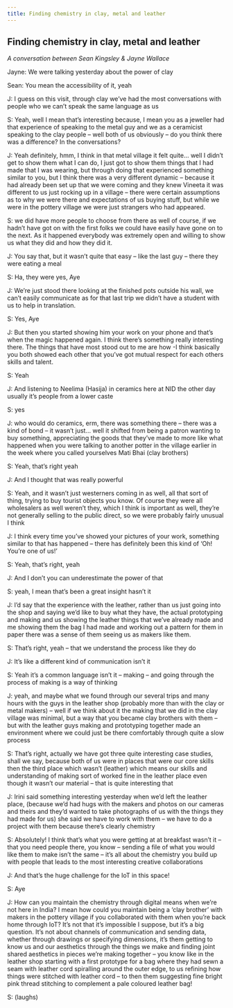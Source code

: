 ```yaml
---
title: Finding chemistry in clay, metal and leather
---
```


## Finding chemistry in clay, metal and leather
_A conversation between Sean Kingsley & Jayne Wallace_

Jayne: We were talking yesterday about the power of clay

Sean: You mean the accessibility of it, yeah

J: I guess on this visit, through clay we’ve had the most conversations with people who we can’t speak the same language as us

S: Yeah, well I mean that’s interesting because, I mean you as a jeweller had that experience of speaking to the metal guy and we as a ceramicist speaking to the clay people – well both of us obviously – do you think there was a difference? In the conversations?

J: Yeah definitely, hmm, I think in that metal village it felt quite… well I didn’t get to show them what I can do, I just got to show them things that I had made that I was wearing, but through doing that  experienced something similar to you, but I think there was a very different dynamic – because it had already been set up that we were coming and they knew Vineeta it was different to us just rocking up in a village – there were certain assumptions as to why we were there and expectations of us buying stuff, but while we were in the pottery village we were just strangers who had appeared.

S: we did have more people to choose from there as well of course, if we hadn’t have got on with the first folks we could have easily have gone on to the next. As it happened everybody was extremely open and willing to show us what they did and how they did it.

J: You say that, but it wasn’t quite that easy – like the last guy – there they were eating a meal

S: Ha, they were yes, Aye


J: We’re just stood there looking at the finished pots outside his wall, we can’t easily communicate as for that last trip we didn’t have a student with us to help in translation.

S: Yes, Aye

J: But then you started showing him your work on your phone and that’s when the magic
happened again. I think there’s something really interesting there. The things that have most stood out to me are how -I think basically you both showed each other that you’ve got mutual respect for each others skills and talent.

S: Yeah

J: And listening to Neelima (Hasija) in ceramics here at NID the other day usually it’s people from a lower caste

S: yes

J: who would do ceramics, erm, there was something there – there was a kind of bond – it wasn’t just… well it shifted from being a patron wanting to buy something, appreciating the goods that they’ve made to more like what happened when you were talking to another potter in the village earlier in the week where you called yourselves Mati Bhai (clay brothers)

S: Yeah, that’s right yeah

J: And I thought that was really powerful

S: Yeah, and it wasn’t just westerners coming in as well, all that sort of thing, trying to buy tourist objects you know. Of course they were all wholesalers as well weren’t they, which I  think is important as well, they’re not generally selling to the public direct, so we were probably fairly unusual I think

J: I think every time you’ve showed your pictures of your work, something similar to that has happened – there has definitely been this kind of  ‘Oh! You’re one of us!’

S: Yeah, that’s right, yeah

J: And I don’t you can underestimate the power of that

S: yeah, I mean that’s been a great insight hasn’t it

J: I’d say that the experience with the leather, rather than us just going into the shop and saying we’d like to buy what they have, the actual prototyping and making and us showing the leather things that we’ve already made and me showing them the bag I had made and working out a pattern for them in paper there was a sense of them seeing us as makers like them.

S: That’s right, yeah – that we understand the process like they do

J: It’s like a different kind of communication isn’t it

S: Yeah it’s a common language isn’t it – making
–	and going through the process of making is a way of thinking

J: yeah, and maybe what we found through our several trips and many hours with the guys in the leather shop (probably more than with the clay or metal makers) – well if we think about it the making that we did in the clay
village was minimal, but a way that you became clay brothers with them – but with the leather guys making and prototyping together made
an environment where we could just be there comfortably through quite a slow process

S: That’s right, actually we have got three quite interesting case studies, shall we say, because both of us were in places that were our core skills then the third place which wasn’t (leather) which means our skills and understanding of making sort of worked fine in the leather place even though it wasn’t our material – that is quite interesting that

J: Irini said something interesting yesterday when we’d left the leather place, (because we’d had hugs with the makers and photos on our cameras and theirs and they’d wanted to take photographs of us with the things they had made for us) she said we have to work with them – we have to do a project with them because there’s clearly chemistry

S: Absolutely! I think that’s what you were getting at at breakfast wasn’t it – that you need people there, you know – sending a file of what you would like them to make isn’t the same
–	it’s all about the chemistry you build up with people that leads to the most interesting creative collaborations

J: And that’s the huge challenge for the IoT in this space!

S: Aye

J: How can you maintain the chemistry through digital means when we’re not here in India?
I mean how could you maintain being a ‘clay brother’ with makers in the pottery village if you collaborated with them when you’re back
home through IoT? It’s not that it’s impossible I suppose, but it’s a big question. It’s not about channels of communication and sending data, whether through drawings or specifying dimensions, it’s them getting to know us and our aesthetics through the things we make and finding joint shared aesthetics in pieces we’re making together – you know like in the leather shop starting with a first prototype for a bag where they had sewn a seam with leather cord spiralling around the outer edge, to us refining how things were stitched with leather cord –
to then them suggesting fine bright pink thread stitching to complement a pale coloured leather bag!

S: (laughs)
